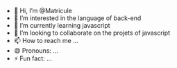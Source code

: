 - 👋 Hi, I’m @Matricule
- 👀 I’m interested in the language of back-end
- 🌱 I’m currently learning javascript
- 💞️ I’m looking to collaborate on the projets of javascript
- 📫 How to reach me ...
- 😄 Pronouns: ...
- ⚡ Fun fact: ...

<!---
Matricule/Matricule is a ✨ special ✨ repository because its `README.md` (this file) appears on your GitHub profile.
You can click the Preview link to take a look at your changes.
--->
